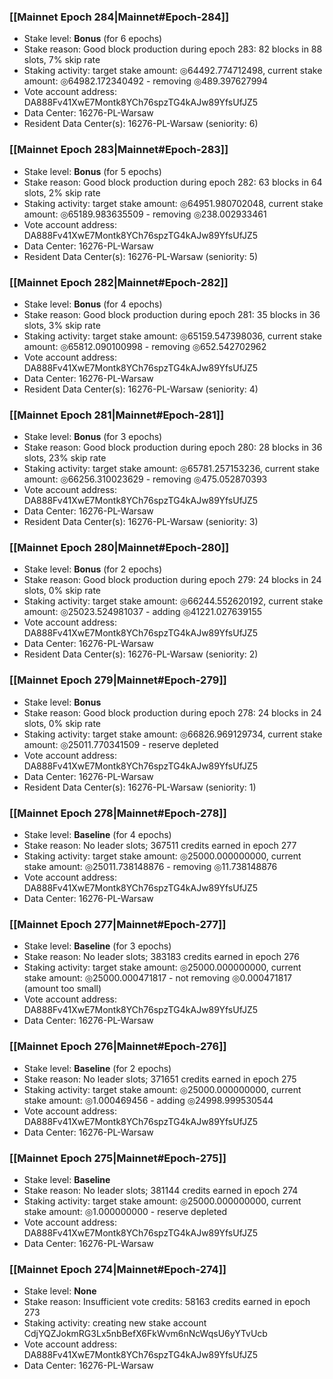 ### [[Mainnet Epoch 284|Mainnet#Epoch-284]]
* Stake level: **Bonus** (for 6 epochs)
* Stake reason: Good block production during epoch 283: 82 blocks in 88 slots, 7% skip rate
* Staking activity: target stake amount: ◎64492.774712498, current stake amount: ◎64982.172340492 - removing ◎489.397627994
* Vote account address: DA888Fv41XwE7Montk8YCh76spzTG4kAJw89YfsUfJZ5
* Data Center: 16276-PL-Warsaw
* Resident Data Center(s): 16276-PL-Warsaw (seniority: 6)
### [[Mainnet Epoch 283|Mainnet#Epoch-283]]
* Stake level: **Bonus** (for 5 epochs)
* Stake reason: Good block production during epoch 282: 63 blocks in 64 slots, 2% skip rate
* Staking activity: target stake amount: ◎64951.980702048, current stake amount: ◎65189.983635509 - removing ◎238.002933461
* Vote account address: DA888Fv41XwE7Montk8YCh76spzTG4kAJw89YfsUfJZ5
* Data Center: 16276-PL-Warsaw
* Resident Data Center(s): 16276-PL-Warsaw (seniority: 5)
### [[Mainnet Epoch 282|Mainnet#Epoch-282]]
* Stake level: **Bonus** (for 4 epochs)
* Stake reason: Good block production during epoch 281: 35 blocks in 36 slots, 3% skip rate
* Staking activity: target stake amount: ◎65159.547398036, current stake amount: ◎65812.090100998 - removing ◎652.542702962
* Vote account address: DA888Fv41XwE7Montk8YCh76spzTG4kAJw89YfsUfJZ5
* Data Center: 16276-PL-Warsaw
* Resident Data Center(s): 16276-PL-Warsaw (seniority: 4)
### [[Mainnet Epoch 281|Mainnet#Epoch-281]]
* Stake level: **Bonus** (for 3 epochs)
* Stake reason: Good block production during epoch 280: 28 blocks in 36 slots, 23% skip rate
* Staking activity: target stake amount: ◎65781.257153236, current stake amount: ◎66256.310023629 - removing ◎475.052870393
* Vote account address: DA888Fv41XwE7Montk8YCh76spzTG4kAJw89YfsUfJZ5
* Data Center: 16276-PL-Warsaw
* Resident Data Center(s): 16276-PL-Warsaw (seniority: 3)
### [[Mainnet Epoch 280|Mainnet#Epoch-280]]
* Stake level: **Bonus** (for 2 epochs)
* Stake reason: Good block production during epoch 279: 24 blocks in 24 slots, 0% skip rate
* Staking activity: target stake amount: ◎66244.552620192, current stake amount: ◎25023.524981037 - adding ◎41221.027639155
* Vote account address: DA888Fv41XwE7Montk8YCh76spzTG4kAJw89YfsUfJZ5
* Data Center: 16276-PL-Warsaw
* Resident Data Center(s): 16276-PL-Warsaw (seniority: 2)
### [[Mainnet Epoch 279|Mainnet#Epoch-279]]
* Stake level: **Bonus**
* Stake reason: Good block production during epoch 278: 24 blocks in 24 slots, 0% skip rate
* Staking activity: target stake amount: ◎66826.969129734, current stake amount: ◎25011.770341509 - reserve depleted
* Vote account address: DA888Fv41XwE7Montk8YCh76spzTG4kAJw89YfsUfJZ5
* Data Center: 16276-PL-Warsaw
* Resident Data Center(s): 16276-PL-Warsaw (seniority: 1)
### [[Mainnet Epoch 278|Mainnet#Epoch-278]]
* Stake level: **Baseline** (for 4 epochs)
* Stake reason: No leader slots; 367511 credits earned in epoch 277
* Staking activity: target stake amount: ◎25000.000000000, current stake amount: ◎25011.738148876 - removing ◎11.738148876
* Vote account address: DA888Fv41XwE7Montk8YCh76spzTG4kAJw89YfsUfJZ5
* Data Center: 16276-PL-Warsaw
### [[Mainnet Epoch 277|Mainnet#Epoch-277]]
* Stake level: **Baseline** (for 3 epochs)
* Stake reason: No leader slots; 383183 credits earned in epoch 276
* Staking activity: target stake amount: ◎25000.000000000, current stake amount: ◎25000.000471817 - not removing ◎0.000471817 (amount too small)
* Vote account address: DA888Fv41XwE7Montk8YCh76spzTG4kAJw89YfsUfJZ5
* Data Center: 16276-PL-Warsaw
### [[Mainnet Epoch 276|Mainnet#Epoch-276]]
* Stake level: **Baseline** (for 2 epochs)
* Stake reason: No leader slots; 371651 credits earned in epoch 275
* Staking activity: target stake amount: ◎25000.000000000, current stake amount: ◎1.000469456 - adding ◎24998.999530544
* Vote account address: DA888Fv41XwE7Montk8YCh76spzTG4kAJw89YfsUfJZ5
* Data Center: 16276-PL-Warsaw
### [[Mainnet Epoch 275|Mainnet#Epoch-275]]
* Stake level: **Baseline**
* Stake reason: No leader slots; 381144 credits earned in epoch 274
* Staking activity: target stake amount: ◎25000.000000000, current stake amount: ◎1.000000000 - reserve depleted
* Vote account address: DA888Fv41XwE7Montk8YCh76spzTG4kAJw89YfsUfJZ5
* Data Center: 16276-PL-Warsaw
### [[Mainnet Epoch 274|Mainnet#Epoch-274]]
* Stake level: **None**
* Stake reason: Insufficient vote credits: 58163 credits earned in epoch 273
* Staking activity: creating new stake account CdjYQZJokmRG3Lx5nbBefX6FkWvm6nNcWqsU6yYTvUcb
* Vote account address: DA888Fv41XwE7Montk8YCh76spzTG4kAJw89YfsUfJZ5
* Data Center: 16276-PL-Warsaw